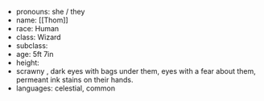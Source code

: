 - pronouns: she / they
- name: [[Thom]]
- race: Human
- class: Wizard
- subclass:
- age: 5ft 7in
- height:
- scrawny , dark eyes with bags under them, eyes with a fear about them, permeant ink stains on their hands. 
- languages: celestial, common